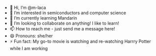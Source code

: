 - 👋 Hi, I’m @m-laca
- 👀 I’m interested in semiconductors and computer science
- 🌱 I’m currently learning Mandarin
- 💞️ I’m looking to collaborate on anything! I like to learn! 
- 📫 How to reach me - just send me a message here!
- 😄 Pronouns: she/her
- ⚡ Fun fact: My go-to movie is watching and re-watching Harrry Potter while I am working

<!---
m-laca/m-laca is a ✨ special ✨ repository because its `README.md` (this file) appears on your GitHub profile.
You can click the Preview link to take a look at your changes.
--->
